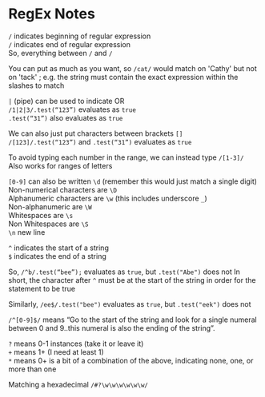 # RegEx Notes

`/` indicates beginning of regular expression  
`/` indicates end of regular expression  
So, everything between `/` and `/`  

You can put as much as you want, so `/cat/` would match on 'Cathy' but not on 'tack' ; e.g. the string must contain the exact expression within the slashes to match

`|` (pipe) can be used to indicate OR  
`/1|2|3/.test(“123”)` evaluates as `true`  
`.test(“31”)` also evaluates as `true`

We can also just put characters between brackets `[]`  
`/[123]/.test(“123”)` and `.test(“31”)` evaluates as `true`

To avoid typing each number in the range, we can instead type `/[1-3]/`  
Also works for ranges of letters

`[0-9]` can also be written `\d` (remember this would just match a single digit)  
Non-numerical characters are `\D`  
Alphanumeric characters are `\w` (this includes underscore `_`)   
Non-alphanumeric are `\W`  
Whitespaces are `\s`  
Non Whitespaces are `\S`  
`\n` new line

`^` indicates the start of a string  
`$` indicates the end of a string

So, `/^b/.test(“bee”);` evaluates as `true`, but `.test("Abe")` does not
In short, the character after `^` must be at the start of the string in order for the statement to be true

Similarly, `/ee$/.test("bee")` evaluates as `true`, but `.test("eek")` does not  

`/^[0-9]$/` means “Go to the start of the string and look for a single numeral between 0 and 9..this numeral is also the ending of the string”.

`?` means 0-1 instances (take it or leave it)  
`+` means 1+ (I need at least 1)  
`*` means 0+ is a bit of a combination of the above, indicating none, one, or more than one

Matching a hexadecimal `/#?\w\w\w\w\w\w/`




